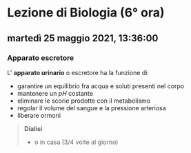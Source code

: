 # Lezione di Biologia (6° ora)

## martedì 25 maggio 2021, 13:36:00

### Apparato escretore

L' **apparato urinario** o escretore ha la funzione di:
* garantire un equilibrio fra acqua e soluti presenti nel corpo
* mantenere un $pH$ costante
* eliminare le scorie prodotte con il metabolismo
* regolar il volume del sangue e la pressione arteriosa
* liberare ormoni

> **Dialisi**
> * o in casa (3/4 volte al giorno)
> 

<!--stackedit_data:
eyJoaXN0b3J5IjpbMTA5NTU5OTU0NSwxNjcwMTY5Nzg0XX0=
-->